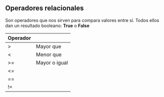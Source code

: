 ## Operadores relacionales

Son operadores que nos sirven para compara valores entre sí. Todos ellos dan un resultado booleano: **True** o **False**

|Operador||
|---|--
|>|Mayor que
|<|Menor que
|>=|Mayor o igual
|<=
|==
|!=
